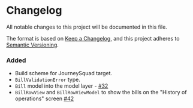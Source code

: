 # Changelog

All notable changes to this project will be documented in this file.

The format is based on [Keep a Changelog](https://keepachangelog.com/en/1.0.0/),
and this project adheres to [Semantic Versioning](https://semver.org/spec/v2.0.0.html).

### Added 

- Build scheme for JourneySquad target.
- `BillValidationError` type.
- `Bill` model into the model layer - [#32](https://github.com/ios-course/link-team-project/pull/32)
- `BillRowView` and `BillRowViewModel` to show the bills on the "History of operations" screen [#42](https://github.com/ios-course/link-team-project/issues/42)
